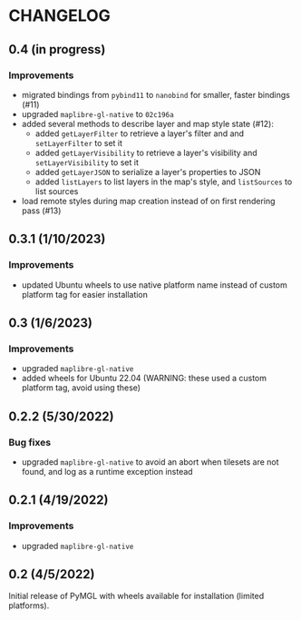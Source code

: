 # CHANGELOG

## 0.4 (in progress)

### Improvements

-   migrated bindings from `pybind11` to `nanobind` for smaller, faster bindings (#11)
-   upgraded `maplibre-gl-native` to `02c196a`
-   added several methods to describe layer and map style state (#12):
    -   added `getLayerFilter` to retrieve a layer's filter and and
        `setLayerFilter` to set it
    -   added `getLayerVisibility` to retrieve a layer's visibility and
        `setLayerVisibility` to set it
    -   added `getLayerJSON` to serialize a layer's properties to JSON
    -   added `listLayers` to list layers in the map's style, and `listSources`
        to list sources
-   load remote styles during map creation instead of on first rendering pass (#13)

## 0.3.1 (1/10/2023)

### Improvements

-   updated Ubuntu wheels to use native platform name instead of custom platform
    tag for easier installation

## 0.3 (1/6/2023)

### Improvements

-   upgraded `maplibre-gl-native`
-   added wheels for Ubuntu 22.04 (WARNING: these used a custom platform tag,
    avoid using these)

## 0.2.2 (5/30/2022)

### Bug fixes

-   upgraded `maplibre-gl-native` to avoid an abort when tilesets are not found, and
    log as a runtime exception instead

## 0.2.1 (4/19/2022)

### Improvements

-   upgraded `maplibre-gl-native`

## 0.2 (4/5/2022)

Initial release of PyMGL with wheels available for installation (limited platforms).
